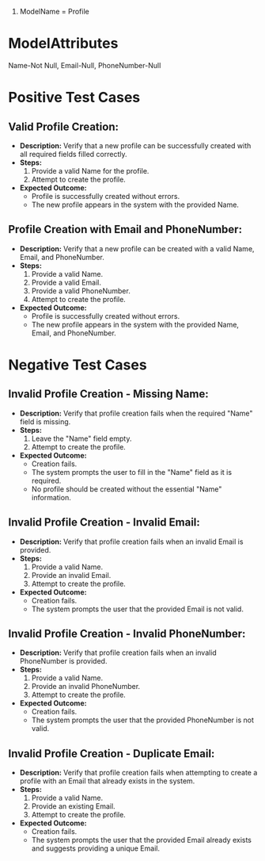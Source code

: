 1. ModelName = Profile

 # ModelAttributes
 Name-Not Null,
 Email-Null,
 PhoneNumber-Null


# Positive Test Cases

## Valid Profile Creation:
* **Description:** Verify that a new profile can be successfully created with all required fields filled correctly.
* **Steps:**
  1. Provide a valid Name for the profile.
  2. Attempt to create the profile.
* **Expected Outcome:**
  - Profile is successfully created without errors.
  - The new profile appears in the system with the provided Name.

## Profile Creation with Email and PhoneNumber:
* **Description:** Verify that a new profile can be created with a valid Name, Email, and PhoneNumber.
* **Steps:**
  1. Provide a valid Name.
  2. Provide a valid Email.
  3. Provide a valid PhoneNumber.
  4. Attempt to create the profile.
* **Expected Outcome:**
  - Profile is successfully created without errors.
  - The new profile appears in the system with the provided Name, Email, and PhoneNumber.

# Negative Test Cases

## Invalid Profile Creation - Missing Name:
* **Description:** Verify that profile creation fails when the required "Name" field is missing.
* **Steps:**
  1. Leave the "Name" field empty.
  2. Attempt to create the profile.
* **Expected Outcome:**
  - Creation fails.
  - The system prompts the user to fill in the "Name" field as it is required.
  - No profile should be created without the essential "Name" information.

## Invalid Profile Creation - Invalid Email:
* **Description:** Verify that profile creation fails when an invalid Email is provided.
* **Steps:**
  1. Provide a valid Name.
  2. Provide an invalid Email.
  3. Attempt to create the profile.
* **Expected Outcome:**
  - Creation fails.
  - The system prompts the user that the provided Email is not valid.

## Invalid Profile Creation - Invalid PhoneNumber:
* **Description:** Verify that profile creation fails when an invalid PhoneNumber is provided.
* **Steps:**
  1. Provide a valid Name.
  2. Provide an invalid PhoneNumber.
  3. Attempt to create the profile.
* **Expected Outcome:**
  - Creation fails.
  - The system prompts the user that the provided PhoneNumber is not valid.

## Invalid Profile Creation - Duplicate Email:
* **Description:** Verify that profile creation fails when attempting to create a profile with an Email that already exists in the system.
* **Steps:**
  1. Provide a valid Name.
  2. Provide an existing Email.
  3. Attempt to create the profile.
* **Expected Outcome:**
  - Creation fails.
  - The system prompts the user that the provided Email already exists and suggests providing a unique Email.
